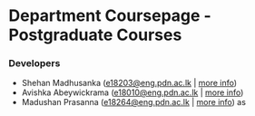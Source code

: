 # Department Coursepage - Postgraduate Courses

### Developers

- Shehan Madhusanka (<a href="mailto:e18203@eng.pdn.ac.lk">e18203@eng.pdn.ac.lk</a> | <a href="https://people.ce.pdn.ac.lk/students/e18/203/">more info</a>)
- Avishka Abeywickrama (<a href="mailto:e18010@eng.pdn.ac.lk">e18010@eng.pdn.ac.lk</a> | <a href="https://people.ce.pdn.ac.lk/students/e18/010/">more info</a>)
- Madushan Prasanna (<a href="mailto:e18264@eng.pdn.ac.lk">e18264@eng.pdn.ac.lk</a> | <a href="https://people.ce.pdn.ac.lk/students/e18/264/">more info</a>) as

